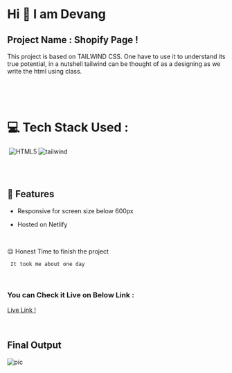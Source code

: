 # Hi 👋 I am Devang 
 


## Project Name : **Shopify Page !**

 
This project is based on TAILWIND CSS. One have to use it to understand its true potential, in a nutshell tailwind can be thought of as a   designing as we write the html using class. 

</br>

​

# 💻 Tech Stack Used :

​
![HTML5](https://img.shields.io/badge/-Html-red)
![tailwind](https://img.shields.io/badge/-Tailwind-blue) 

</br>
​

## 📝 Features

- Responsive for screen size below 600px

- Hosted on Netlify

</br>

😌 Honest Time to finish the project

     It took me about one day

</br>

### You can Check it Live on Below Link :


[Live Link !](https://paytmm-clone.netlify.app/)

</br>

##  Final Output

![pic](./pic.png)
</br>



​

